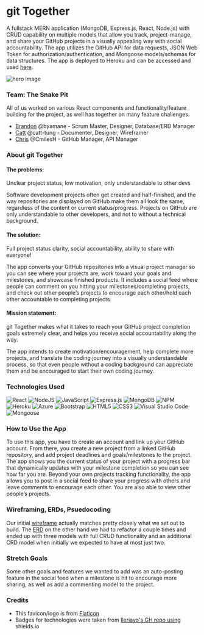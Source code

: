 # git Together
A fullstack MERN application (MongoDB, Express.js, React, Node.js) with CRUD capability on multiple models that allow you track, project-manage, and share your GitHub projects in a visually appealing way with social accountability. The app utilizes the GitHub API for data requests, JSON Web Token for authorization/authentication, and Mongoose models/schemas for data structures. The app is deployed to Heroku and can be accessed and used [here](https://git-together-tspfe.herokuapp.com/). 
 
![hero image](https://i.ibb.co/fvR2hY4/git-Together-hero-image.png)
 
### Team: The Snake Pit
All of us worked on various React components and functionality/feature building for the project, as well has together on many feature challenges.
+ [Brandon](https://github.com/byamane/) @byamane - Scrum Master, Designer, Database/ERD Manager
+ [Catt](https://github.com/catt-tung/) @catt-tung - Documenter, Designer, Wireframer
+ [Chris](https://github.com/CmilesH/) @CmilesH - GitHub Manager, API Manager
 
### About git Together
#### **The problems:**
Unclear project status, low motivation, only understandable to other devs

Software development projects often get created and half-finished, and the way repositories are displayed on GitHub make them all look the same, regardless of the content or current status/progress. Projects on GitHub are only understandable to other developers, and not to without a technical background. 
#### **The solution:**
Full project status clarity, social accountability, ability to share with everyone!

The app converts your GitHub repositories into a visual project manager so you can see where your projects are, work toward your goals and milestones, and showcase finished products. It includes a social feed where people can comment on you hitting your milestones/completing projects, and check out other people’s projects to encourage each other/hold each other accountable to completing projects.
 
#### **Mission statement:**
git Together makes what it takes to reach your GitHub project completion goals extremely clear, and helps you receive social accountability along the way.
 
The app intends to create motivation/encouragement, help complete more projects, and translate the coding journey into a visually understandable process, so that even people without a coding background can appreciate them and be encouraged to start their own coding journey.
 
### Technologies Used
![React](https://img.shields.io/badge/react-%2320232a.svg?style=for-the-badge&logo=react&logoColor=%2361DAFB)
![NodeJS](https://img.shields.io/badge/node.js-6DA55F?style=for-the-badge&logo=node.js&logoColor=white)
![JavaScript](https://img.shields.io/badge/javascript-%23323330.svg?style=for-the-badge&logo=javascript&logoColor=%23F7DF1E)
![Express.js](https://img.shields.io/badge/express.js-%23404d59.svg?style=for-the-badge&logo=express&logoColor=%2361DAFB)
![MongoDB](https://img.shields.io/badge/MongoDB-%234ea94b.svg?style=for-the-badge&logo=mongodb&logoColor=white)
![NPM](https://img.shields.io/badge/NPM-%23000000.svg?style=for-the-badge&logo=npm&logoColor=white)
![Heroku](https://img.shields.io/badge/heroku-%23430098.svg?style=for-the-badge&logo=heroku&logoColor=white)
![Azure](https://img.shields.io/badge/azure-%230072C6.svg?style=for-the-badge&logo=microsoftazure&logoColor=white)
![Bootstrap](https://img.shields.io/badge/bootstrap-%23563D7C.svg?style=for-the-badge&logo=bootstrap&logoColor=white)
![HTML5](https://img.shields.io/badge/html5-%23E34F26.svg?style=for-the-badge&logo=html5&logoColor=white)
![CSS3](https://img.shields.io/badge/css3-%231572B6.svg?style=for-the-badge&logo=css3&logoColor=white)
![Visual Studio Code](https://img.shields.io/badge/Visual%20Studio%20Code-0078d7.svg?style=for-the-badge&logo=visual-studio-code&logoColor=white)
![Mongoose](https://img.shields.io/badge/-mongoose-red)
 
### How to Use the App
To use this app, you have to create an account and link up your GitHub account. From there, you create a new project from a linked GitHub repository, and add project deadlines and goals/milestones to the project. The app shows you the current status of your project with a progress bar that dynamically updates with your milestone completion so you can see how far you are. Beyond your own projects tracking functionality, the app  allows you to post in a social feed to share your progress with others and leave comments to encourage each other. You are also able to view other people’s projects. 
 
### Wireframing, ERDs, Psuedocoding
Our initial [wireframe](https://whimsical.com/unit-3-project-wireframe-the-snake-pit-JLHXbBrUyhi3ZJcjXdooTL) actually matches pretty closely what we set out to build. The [ERD](https://whimsical.com/githubpm-erd-QXm8oWvtMhmKt3HwNtCq8E) on the other hand we had to refactor a couple times and ended up with three models with full CRUD functionality and an additional CRD model when initially we expected to have at most just two. 
 
### Stretch Goals
Some other goals and features we wanted to add was an auto-posting feature in the social feed when a milestone is hit to encourage more sharing, as well as add a commenting model to the project.
 
### Credits
+ This favicon/logo is from [Flaticon](https://www.flaticon.com/free-icon/github_889192)
+ Badges for technologies were taken from [Ileriayo's GH repo using](https://github.com/Ileriayo/markdown-badges) shields.io
